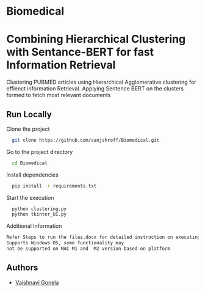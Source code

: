 # Biomedical

# Combining Hierarchical Clustering with Sentance-BERT for fast Information Retrieval 

Clustering PUBMED articles using Hierarchical Agglomerative clustering for effienct information Retrieval.
Applying Sentence BERT on the clusters formed to fetch most relevant documents 


## Run Locally

Clone the project

```bash
  git clone https://github.com/sanjshroff/Biomedical.git
```

Go to the project directory

```bash
  cd Biomedical
```

Install dependencies

```bash
  pip install -r requirements.txt
```

Start the execution

```bash
  python clustering.py
  python tkinter_UI.py
```

Additional Information

```bash
Refer Steps to run the files.docx for detailed instruction on executing Files
Supports Windows OS, some functionality may 
not be supported on MAC M1 and  M2 version based on platform
```


## Authors


- [Vaishnavi Gonela](x2020dxw@stfx.ca)